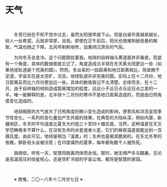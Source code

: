 # 天气

&emsp;&emsp;

&emsp;&emsp;冬至已经在不知不觉中过去，虽然太阳很早就下山，但是白昼毕竟越来越长，给人一丝希望。云层非常厚，且低。即使在正午前后，阳光也很难刺破低悬的棉絮，气温也随之下降，北风呼剌剌地吹，加重阴沉肃杀的气氛。

&emsp;&emsp;为何冬天会变冷。这个问题困扰着我。地球的自转轴与黄道面并非垂直，而是有一个角度，具体的数值倒是忘记了。角度造成北半球在冬天离太阳更远一些（如果地球轨道是个完美的圆）。然而，多出来的一段距离和地日距离相比，简直微不足道，宇宙实在是太空旷。况且，地球轨道并非完美的圆，实际上在十二月份，地日距离反而比六月份更加近一些。具体的数值我记不太清楚，总体而言，在十二月，由于自转轴的倾斜造成距离增加的程度，远远小于近日点与远日点之差的一半。唯一能解释的是，北半球十二月份的寒冷不是地日距离造成的，而是由日照角度变化造成的。

&emsp;&emsp;地球稠密的大气放大了日照角度的微小变化造成的影响，使季风和洋流呈现季节性变化，一系列的变化叠加产生共振的效果。在典型的大陆纵深，例如内蒙、新疆地区，冬天的平均温度比夏天大约低三十至四十摄氏度。当然，这种温差在天文学范畴根本不算什么，在没有生命的水星或者火星，它们的昼夜温差就能达到一百摄氏度。由此可见，地球是相当「温柔」的；生命也是极其脆弱的。在东北冬季的夜晚，醉卧街头会被冻死；在印度燥热的夏季，每年都有数千人被热死。

&emsp;&emsp;我相信，终有一天，智慧将脱离肉体而永恒。那时，她无惧严冬与酷暑。无论是高温高压的恒星核心，还是空旷冷寂的宇宙尘埃，都将是智慧的家园。

&emsp;&emsp;

&emsp;&emsp;※ 商惟，二〇一八年十二月廿七日 ※